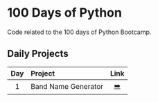 # 100 Days of Python

Code related to the 100 days of Python Bootcamp.

## Daily Projects

| Day | Project                 | Link                           |
| :-: | :---------------------- | :----------------------------: |
| 1   | Band Name Generator     | [➡️](./BandNameGenerator/)     |
